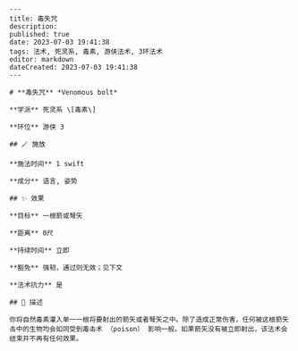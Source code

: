 
    ---
    title: 毒失咒
    description: 
    published: true
    date: 2023-07-03 19:41:38
    tags: 法术, 死灵系, 毒素, 游侠法术, 3环法术
    editor: markdown
    dateCreated: 2023-07-03 19:41:38
    ---

    # **毒失咒** *Venomous bolt*

    **学派** 死灵系 \[毒素\] 

    **环位** 游侠 3

    ## 🪄 施放

    **施法时间** 1 swift

    **成分** 语言, 姿势

    ## ✨ 效果 

    **目标** 一根箭或弩矢 

    **距离** 0尺  

    **持续时间** 立即 

    **豁免** 强韧，通过则无效；见下文

    **法术抗力** 是

    ## 📖 描述

    你将自然毒素灌入单一一根将要射出的箭矢或者弩矢之中。除了造成正常伤害，任何被这根箭矢击中的生物均会如同受到毒击术 （poison） 影响一般。如果箭矢没有被立即射出，该法术会结束并不再有任何效果。
    